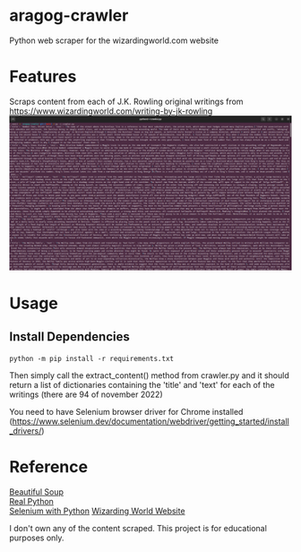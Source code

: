 # aragog-crawler
Python web scraper for the wizardingworld.com website

# Features
Scraps content from each of J.K. Rowling original writings from https://www.wizardingworld.com/writing-by-jk-rowling
![example](./dicts.png)

# Usage
## Install Dependencies
`python -m pip install -r requirements.txt`

Then simply call the extract_content() method from crawler.py and it should return a list of dictionaries containing the 'title' and 'text' for each of the writings (there are 94 of november 2022)

You need to have Selenium browser driver for Chrome installed
(https://www.selenium.dev/documentation/webdriver/getting_started/install_drivers/)

# Reference
[Beautiful Soup](https://www.crummy.com/software/BeautifulSoup/bs4/doc/)  
[Real Python](https://realpython.com/beautiful-soup-web-scraper-python/)  
[Selenium with Python](https://selenium-python.readthedocs.io/index.html)
[Wizarding World Website](https://www.wizardingworld.com/)

I don't own any of the content scraped. This project is for educational purposes only.
